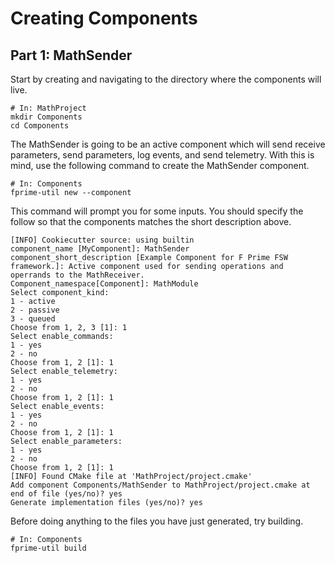 # Creating Components

## Part 1: MathSender

Start by creating and navigating to the directory where the components will live. 

```shell 
# In: MathProject
mkdir Components
cd Components 
```

The MathSender is going to be an active component which will send receive parameters, send parameters, log events, and send telemetry. With this is mind, use the following command to create the MathSender component. 

```shell
# In: Components
fprime-util new --component 
```
This command will prompt you for some inputs. You should specify the follow so that the components matches the short description above. 

```
[INFO] Cookiecutter source: using builtin
component_name [MyComponent]: MathSender 
component_short_description [Example Component for F Prime FSW framework.]: Active component used for sending operations and operrands to the MathReceiver.
Component_namespace[Component]: MathModule
Select component_kind:
1 - active
2 - passive
3 - queued
Choose from 1, 2, 3 [1]: 1
Select enable_commands:
1 - yes
2 - no
Choose from 1, 2 [1]: 1
Select enable_telemetry:
1 - yes
2 - no
Choose from 1, 2 [1]: 1
Select enable_events:
1 - yes
2 - no
Choose from 1, 2 [1]: 1
Select enable_parameters:
1 - yes
2 - no
Choose from 1, 2 [1]: 1
[INFO] Found CMake file at 'MathProject/project.cmake'
Add component Components/MathSender to MathProject/project.cmake at end of file (yes/no)? yes
Generate implementation files (yes/no)? yes
```
Before doing anything to the files you have just generated, try building. 

```shell 
# In: Components
fprime-util build
```


